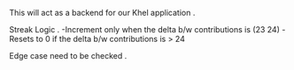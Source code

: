 This will act as a backend for our Khel application .


Streak Logic .
-Increment only when the delta b/w contributions is (23 24)
-Resets to 0 if the delta b/w contributions is > 24

Edge case need to be checked .